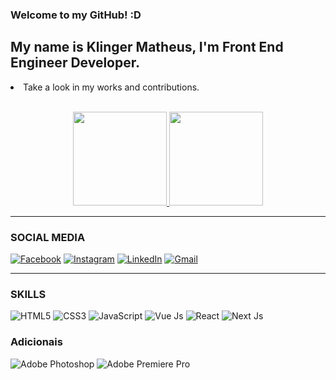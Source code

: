 <div class="container">
  <h3>Welcome to my GitHub! :D</h3>
 
  <h2>My name is <b>Klinger Matheus</b>, I'm <b>Front End Engineer Developer</b>.</h2>
  <li>Take a look in my works and contributions.</li>
  
  <br />
  
  <p align="center">
  <a href="https://github.com/KlingerMatheus" target="blank">
    <img height="150em" src="https://github-readme-stats.vercel.app/api/top-langs/?username=KlingerMatheus&layout=compact&theme=radical&custom_title=Minhas%20Linguagens%20Favoritas%20:)" />
    <img height="150em" src="https://github-readme-stats.vercel.app/api?username=KlingerMatheus&show_icons=true&theme=radical&hide_rank=false&custom_title=Como%20Estou%20Indo?%20¬¬" />
  </a>
  </p>
  
  <hr />
  
  <div style="display: inline_block;">
    <h3>SOCIAL MEDIA</h3>
   <a href="https://www.facebook.com/klinger.matheus" target="blank"><img src="https://img.shields.io/badge/Facebook-1877F2?style=for-the-badge&logo=facebook&logoColor=white" alt="Facebook"/></a>
    <a href="https://www.instagram.com/klinger_matheus/" target="blank"><img src="https://img.shields.io/badge/Instagram-E4405F?style=for-the-badge&logo=instagram&logoColor=white" alt="Instagram" /></a>
    <a href="https://www.linkedin.com/in/klinger-matheus/" target="blank"><img src="https://img.shields.io/badge/LinkedIn-0077B5?style=for-the-badge&logo=linkedin&logoColor=white" alt="LinkedIn" /></a>
    <a href="mailto:kger.matheus@gmail.com" target="blank"><img src="https://img.shields.io/badge/Gmail-D14836?style=for-the-badge&logo=gmail&logoColor=white" alt="Gmail" /></a>
 </div>
  
  <hr />
  
  <div>
    <h3>SKILLS</h3>
    <img src="https://img.shields.io/badge/HTML5-E34F26?style=for-the-badge&logo=html5&logoColor=white" alt="HTML5" />
    <img src="https://img.shields.io/badge/CSS3-1572B6?style=for-the-badge&logo=css3&logoColor=white" alt="CSS3" />
    <img src="https://img.shields.io/badge/JavaScript-F7DF1E?style=for-the-badge&logo=javascript&logoColor=black" alt="JavaScript" />
    <img src="https://img.shields.io/badge/Vue.js-35495E?style=for-the-badge&logo=vue.js&logoColor=4FC08D" alt="Vue Js" />
    <img src="https://img.shields.io/badge/-ReactJs-61DAFB?logo=react&logoColor=white&style=for-the-badge" alt="React" />
    <img src="https://img.shields.io/badge/next.js-000000?style=for-the-badge&logo=nextdotjs&logoColor=white" alt="Next Js" />
    <h3>Adicionais</h3>
    <img src="https://aleen42.github.io/badges/src/photoshop.svg" alt="Adobe Photoshop" />
    <img src="https://aleen42.github.io/badges/src/premiere.svg" alt="Adobe Premiere Pro" />
  </div>
